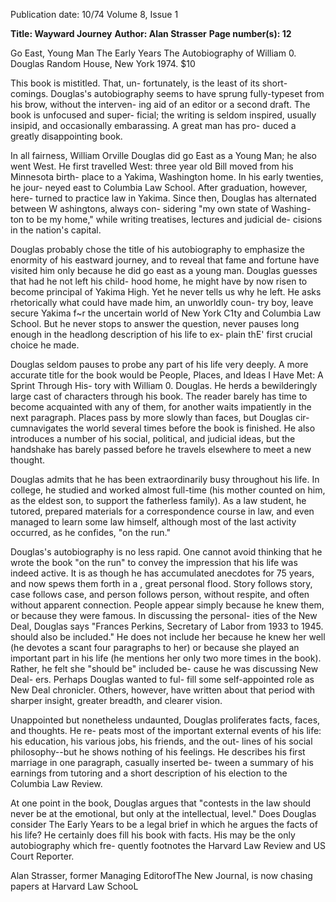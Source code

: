 Publication date: 10/74
Volume 8, Issue 1

**Title: Wayward Journey**
**Author: Alan Strasser**
**Page number(s): 12**

Go East, Young Man 
The Early Years 
The Autobiography of 
William 0. Douglas 
Random House, New York 1974. $10 

This book is mistitled. That, un-
fortunately, is the least of its short-
comings. Douglas's autobiography 
seems to have sprung fully-typeset 
from his brow, without the interven-
ing aid of an editor or a second draft. 
The book is unfocused and super-
ficial; the writing is seldom inspired, 
usually insipid, and occasionally 
embarassing. A great man has pro-
duced a greatly disappointing book. 

In all fairness, William Orville 
Douglas did go East as a Young 
Man; he also went West. He first 
travelled West: three year old Bill 
moved from his Minnesota birth-
place to a Yakima, Washington 
home. In his early twenties, he jour-
neyed east to Columbia Law School. 
After graduation, however, here-
turned to practice law in Yakima. 
Since then, Douglas has alternated 
between W ashingtons, always con-
sidering "my own state of Washing-
ton to be my home," while writing 
treatises, lectures and judicial de-
cisions in the nation's capital. 

Douglas probably chose the title of 
his autobiography to emphasize the 
enormity of his eastward journey, 
and to reveal that fame and fortune 
have visited him only because he did 
go east as a young man. Douglas 
guesses that had he not left his child-
hood home, he might have by now 
risen to become principal of Yakima 
High. Yet he never tells us why he 
left. He asks rhetorically what could 
have made him, an unworldly coun-
try boy, leave secure Yakima f~r the 
uncertain world of New York C1ty 
and Columbia Law School. But he 
never stops to answer the question, 
never pauses long enough in the 
headlong description of his life to ex-
plain thE' first crucial choice he made. 

Douglas seldom pauses to probe 
any part of his life very deeply. A 
more accurate title for the book 
would be People, Places, and Ideas I 
Have Met: A Sprint Through His-
tory with William 0. Douglas. He 
herds a bewilderingly large cast of 
characters through his book. The 
reader barely has time to become 
acquainted with any of them, for 
another waits impatiently in the next 
paragraph. Places pass by more 
slowly than faces, but Douglas cir-
cumnavigates the world several 
times before the book is finished. He 
also introduces a number of his 
social, political, and judicial ideas, 
but the handshake has barely passed 
before he travels elsewhere to meet a 
new thought. 

Douglas admits that he has been 
extraordinarily busy throughout his 
life. In college, he studied and 
worked almost full-time (his mother 
counted on him, as the eldest son, to 
support the fatherless family). As a 
law student, he tutored, prepared 
materials for a correspondence 
course in law, and even managed to 
learn some law himself, although 
most of the last activity occurred, as 
he confides, "on the run." 

Douglas's autobiography is no less 
rapid. One cannot avoid thinking 
that he wrote the book "on the run" 
to convey the impression that his life 
was indeed active. It is as though he 
has accumulated anecdotes for 75 
years, and now spews them forth in a , 
great personal flood. Story follows 
story, case follows case, and person 
follows person, without respite, and 
often without apparent connection. 
People appear simply because he 
knew them, or because they were 
famous. In discussing the personal-
ities of the New Deal, Douglas says 
"Frances Perkins, Secretary of 
Labor from 1933 to 1945. should also 
be included." He does not include her 
because he knew her well (he devotes 
a scant four paragraphs to her) or 
because she played an important 
part in his life (he mentions her only 
two more times in the book). Rather, 
he felt she "should be" included be-
cause he was discussing New Deal-
ers. Perhaps Douglas wanted to ful-
fill some self-appointed role as New 
Deal chronicler. Others, however, 
have written about that period with 
sharper insight, greater breadth, and 
clearer vision. 

Unappointed but nonetheless 
undaunted, Douglas proliferates 
facts, faces, and thoughts. He re-
peats most of the important external 
events of his life: his education, his 
various jobs, his friends, and the out-
lines of his social philosophy--but he 
shows nothing of his feelings. He 
describes his first marriage in one 
paragraph, casually inserted be-
tween a summary of his earnings 
from tutoring and a short description 
of his election to the Columbia Law 
Review. 

At one point in the book, Douglas 
argues that "contests in the law 
should never be at the emotional, but 
only at the intellectual, level." Does 
Douglas consider The Early Years to 
be a legal brief in which he argues 
the facts of his life? He certainly does 
fill his book with facts. His may be 
the only autobiography which fre-
quently footnotes the Harvard Law 
Review and US Court Reporter. 

Alan Strasser, former Managing 
EditorofThe New Journal, is now 
chasing papers at Harvard Law 
SchooL